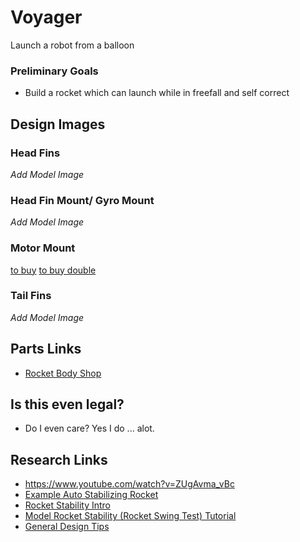 # Voyager
Launch a robot from a balloon 
### Preliminary Goals 
* Build a rocket which can launch while in freefall and self correct 
## Design Images
### Head Fins 
*Add Model Image*
### Head Fin Mount/ Gyro Mount 
*Add Model Image*
### Motor Mount 
[to buy](https://www.apogeerockets.com/Building-Supplies/Motor-Mount-Kits-Adapters/Motor-Mount-Kits-for-Body-Tubes-56mm-and-Up/Motor-Mount-Kit-24mm-BT80-cardboard-rings)
[to buy double](https://www.apogeerockets.com/Building_Supplies/Motor_Mount_Kits_Adapters/Motor_Mount_Kits_for_Body_Tubes_56mm_and_Up/Motor_Mount_Kit_Dual_24mm_BT80)
### Tail Fins 
*Add Model Image*
## Parts Links 
* [Rocket Body Shop](https://www.apogeerockets.com/Building_Supplies/Body_Tubes)
## Is this even legal?
* Do I even care? Yes I do ... alot.
## Research Links 
* https://www.youtube.com/watch?v=ZUgAvma_vBc
* [Example Auto Stabilizing Rocket](https://workshopscience.com/arduino-rocket-stabilization/)
* [Rocket Stability Intro](https://www.youtube.com/watch?v=qCzF9OfYahc)
* [Model Rocket Stability (Rocket Swing Test) Tutorial](https://www.youtube.com/watch?v=3S7_fg6ZCF4)
* [General Design Tips](https://www.apogeerockets.com/Technical_Publication_16)
